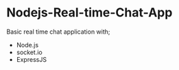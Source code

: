 # Nodejs-Real-time-Chat-App
Basic real time chat application with;
* Node.js 
* socket.io
* ExpressJS

 


